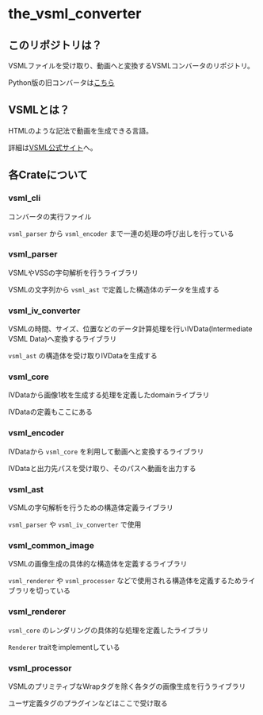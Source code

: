 # the_vsml_converter

## このリポジトリは？
VSMLファイルを受け取り、動画へと変換するVSMLコンバータのリポジトリ。

Python版の旧コンバータは[こちら](https://github.com/vsml-org/vsml_converter_old)

## VSMLとは？
HTMLのような記法で動画を生成できる言語。

詳細は[VSML公式サイト](https://vsml.pigeons.house/)へ。

## 各Crateについて
### vsml_cli
コンバータの実行ファイル

`vsml_parser` から `vsml_encoder` まで一連の処理の呼び出しを行っている

### vsml_parser
VSMLやVSSの字句解析を行うライブラリ

VSMLの文字列から `vsml_ast` で定義した構造体のデータを生成する

### vsml_iv_converter
VSMLの時間、サイズ、位置などのデータ計算処理を行いIVData(Intermediate VSML Data)へ変換するライブラリ

`vsml_ast` の構造体を受け取りIVDataを生成する

### vsml_core
IVDataから画像1枚を生成する処理を定義したdomainライブラリ

IVDataの定義もここにある

### vsml_encoder
IVDataから `vsml_core` を利用して動画へと変換するライブラリ

IVDataと出力先パスを受け取り、そのパスへ動画を出力する

### vsml_ast
VSMLの字句解析を行うための構造体定義ライブラリ

`vsml_parser` や `vsml_iv_converter` で使用

### vsml_common_image
VSMLの画像生成の具体的な構造体を定義するライブラリ

`vsml_renderer` や `vsml_processer` などで使用される構造体を定義するためライブラリを切っている

### vsml_renderer
`vsml_core` のレンダリングの具体的な処理を定義したライブラリ

`Renderer` traitをimplementしている

### vsml_processor
VSMLのプリミティブなWrapタグを除く各タグの画像生成を行うライブラリ

ユーザ定義タグのプラグインなどはここで受け取る
